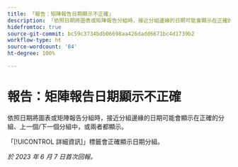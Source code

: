 ```yaml
---
title: 「報告：矩陣報告日期顯示不正確」
description: 「依照日期將圖表或矩陣報告分組時，接近分組邊緣的日期可能會顯示在正確的分組、上一個/下一個分組中，或兩者都顯示。」
hidefromtoc: true
source-git-commit: bc59c3734bdb06698aa426dadd6671bc4d1739b2
workflow-type: ht
source-wordcount: '84'
ht-degree: 100%

---
```



# 報告：矩陣報告日期顯示不正確

依照日期將圖表或矩陣報告分組時，接近分組邊緣的日期可能會顯示在正確的分組、上一個/下一個分組中，或兩者都顯示。

「[!UICONTROL 詳細資訊]」標籤會正確顯示日期分組。

_於 2023 年 6 月 7 日首次回報。_


